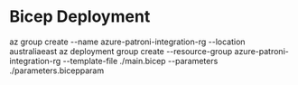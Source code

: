 # Bicep Deployment
az group create --name azure-patroni-integration-rg --location australiaeast
az deployment group create --resource-group azure-patroni-integration-rg --template-file ./main.bicep --parameters ./parameters.bicepparam
